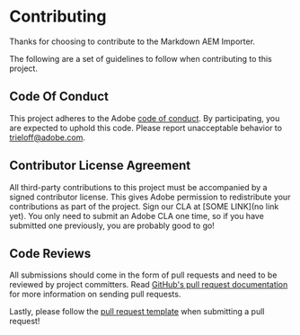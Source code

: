 # Contributing

Thanks for choosing to contribute to the Markdown AEM Importer.

The following are a set of guidelines to follow when contributing to this project.

## Code Of Conduct

This project adheres to the Adobe [code of conduct](CODE_OF_CONDUCT.md). By participating, you are expected to uphold this code. Please report unacceptable behavior to trieloff@adobe.com.

## Contributor License Agreement

All third-party contributions to this project must be accompanied by a signed contributor license. This gives Adobe permission to redistribute your contributions as part of the project. Sign our CLA at [SOME LINK](no link yet). You only need to submit an Adobe CLA one time, so if you have submitted one previously, you are probably good to go!

## Code Reviews

All submissions should come in the form of pull requests and need to be reviewed by project committers. Read [GitHub's pull request documentation](https://help.github.com/articles/about-pull-requests/) for more information on sending pull requests.

Lastly, please follow the [pull request template](PULL_REQUEST_TEMPLATE.md) when submitting a pull request!
